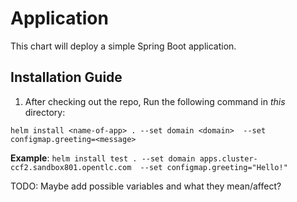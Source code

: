 # Application
This chart will deploy a simple Spring Boot application.

## Installation Guide

1. After checking out the repo, Run the following command in *this* directory: 

`helm install <name-of-app> . --set domain <domain>  --set configmap.greeting=<message>`

**Example**: 
`helm install test . --set domain apps.cluster-ccf2.sandbox801.opentlc.com  --set configmap.greeting="Hello!"`

TODO: Maybe add possible variables and what they mean/affect?


